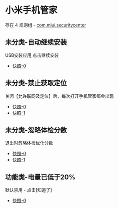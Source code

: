 # 小米手机管家

存在 4 规则组 - [com.miui.securitycenter](/src/apps/com.miui.securitycenter.ts)

## 未分类-自动继续安装

USB安装应用,点击继续安装

- [快照-0](https://i.gkd.li/i/13269875)

## 未分类-禁止获取定位

关闭【允许联网及定位】后，每次打开手机管家都会出现

- [快照-0](https://i.gkd.li/i/13474517)
- [快照-1](https://i.gkd.li/i/13476592)

## 未分类-忽略体检分数

退出时忽略体检优化分数

- [快照-0](https://i.gkd.li/i/13474504)
- [快照-1](https://i.gkd.li/i/13476770)

## 功能类-电量已低于20%

默认禁用 - 点击[知道了]

- [快照-0](https://i.gkd.li/i/14468423)
